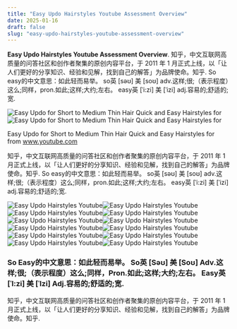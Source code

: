 ```yaml
---
title: "Easy Updo Hairstyles Youtube Assessment Overview"
date: 2025-01-16
draft: false
slug: "easy-updo-hairstyles-youtube-assessment-overview" 
---
```


**Easy Updo Hairstyles Youtube Assessment Overview**. 知乎，中文互联网高质量的问答社区和创作者聚集的原创内容平台，于 2011 年 1 月正式上线，以「让人们更好的分享知识、经验和见解，找到自己的解答」为品牌使命。知乎. So easy的中文意思：如此轻而易举。 so英 [səʊ] 美 [soʊ] adv.这样;很;（表示程度）这么;同样，pron.如此;这样;大约;左右。 easy英 [ˈi:zi] 美 [ˈizi] adj.容易的;舒适的;宽.

![Easy Updo for Short to Medium Thin Hair Quick and Easy Hairstyles for](https://i.ytimg.com/vi/hPV86zu3nXg/maxresdefault.jpg)![Easy Updo for Short to Medium Thin Hair Quick and Easy Hairstyles for](https://i.ytimg.com/vi/hPV86zu3nXg/maxresdefault.jpg)

Easy Updo for Short to Medium Thin Hair Quick and Easy Hairstyles for from www.youtube.com

知乎，中文互联网高质量的问答社区和创作者聚集的原创内容平台，于 2011 年 1 月正式上线，以「让人们更好的分享知识、经验和见解，找到自己的解答」为品牌使命。知乎. So easy的中文意思：如此轻而易举。 so英 [səʊ] 美 [soʊ] adv.这样;很;（表示程度）这么;同样，pron.如此;这样;大约;左右。 easy英 [ˈi:zi] 美 [ˈizi] adj.容易的;舒适的;宽.

![Easy Updo Hairstyles Youtube ](https://i.ytimg.com/vi/923YMiwJUWc/maxresdefault.jpg " EASY UPDO HACK YOU NEED TO TRY! MEDIUM & LONG HAIRSTYLES YouTube")![Easy Updo Hairstyles Youtube ](https://i.ytimg.com/vi/RomXJFFvCMw/maxresdefault.jpg " TOP7 easy updo hairstyle// YouTube")![Easy Updo Hairstyles Youtube ](https://i.ytimg.com/vi/rrWim_C6zsI/maxresdefault.jpg " EASY, QUICK & SIMPLE UPDO HAIRSTYLE ON 4C NATURAL HAIR YouTube")![Easy Updo Hairstyles Youtube ](https://i.ytimg.com/vi/eALUDfUW06c/maxresdefault.jpg " Easy updo hairstyle for everyday. YouTube")![Easy Updo Hairstyles Youtube ](https://i.ytimg.com/vi/YyCAVbywN1g/maxresdefault.jpg " 3 Quick and Easy Updo Hairstyles Medium and Long Hairstyles YouTube")![Easy Updo Hairstyles Youtube ](https://i.ytimg.com/vi/Srkj7a1jMRw/maxresdefault.jpg " 😱 10 Easy UPDO Hairstyles Tutorial 😍 Hairstyle Transformations YouTube")![Easy Updo Hairstyles Youtube ](https://i.ytimg.com/vi/mcqVmwb9CUU/maxresdefault.jpg " SIMPLE UPDO HAIR TUTORIAL FOR SPRING 🌷Perfect Medium Long Hair")![Easy Updo Hairstyles Youtube ](https://i.ytimg.com/vi/hPV86zu3nXg/maxresdefault.jpg " Easy Updo for Short to Medium Thin Hair Quick and Easy Hairstyles for")![Easy Updo Hairstyles Youtube ](https://i.ytimg.com/vi/Bld46cZ-SXI/maxresdefault.jpg " 3 EASY UPDOS Easy Hairstyles Missy Sue YouTube")![Easy Updo Hairstyles Youtube ](https://i.ytimg.com/vi/j6qMSvQHO9o/maxresdefault.jpg " EASY updo hairstyles in 5 minutes or less YouTube")![Easy Updo Hairstyles Youtube ](https://i.ytimg.com/vi/h3n6ru8-flI/maxresdefault.jpg " Easy and quick Updo Hairstyles Step by Step YouTube")![Easy Updo Hairstyles Youtube ](https://i.ytimg.com/vi/XwBz2_O87GY/maxresdefault.jpg " Easy Updo hairstyle in 5 minutes YouTube")

### So Easy的中文意思：如此轻而易举。 So英 [Səʊ] 美 [Soʊ] Adv.这样;很;（表示程度）这么;同样，Pron.如此;这样;大约;左右。 Easy英 [ˈI:zi] 美 [ˈIzi] Adj.容易的;舒适的;宽.

知乎，中文互联网高质量的问答社区和创作者聚集的原创内容平台，于 2011 年 1 月正式上线，以「让人们更好的分享知识、经验和见解，找到自己的解答」为品牌使命。知乎.